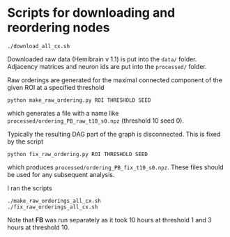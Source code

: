 # Scripts for downloading and reordering nodes

```
./download_all_cx.sh
```
Downloaded raw data (Hemibrain v 1.1) is put into the `data/` folder.
Adjacency matrices and neuron ids are put into the `processed/` folder.

Raw orderings are generated for the maximal connected component of the given ROI at a specified threshold
```
python make_raw_ordering.py ROI THRESHOLD SEED
```
which generates a file with a name like `processed/ordering_PB_raw_t10_s0.npz` (threshold 10 seed 0).

Typically the resulting DAG part of the graph is disconnected. This is fixed by the script
```
python fix_raw_ordering.py ROI THRESHOLD SEED
```
which produces `processed/ordering_PB_fix_t10_s0.npz`. These files should be used for any subsequent analysis.

I ran the scripts
```
./make_raw_orderings_all_cx.sh
./fix_raw_orderings_all_cx.sh
```
Note that **FB** was run separately as it took 10 hours at threshold 1 and 3 hours at threshold 10.

